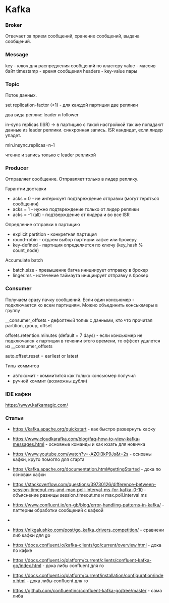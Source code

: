 # Kafka

### Broker
Отвечает за прием сообщений, хранение сообщений, выдача сообщений. 

### Message
key - ключ для распредления сообщений по кластеру
value - массив байт
timestamp - время сообщения
headers - key-value пары

### Topic
Поток данных.

set replication-factor (>1) - для каждой партиции две реплики

два вида реплик: leader и follower

in-sync replicas (ISR) -> в партицию с такой настройкой так же попадают данные из leader реплики. синхронная запись. ISR кандидат, если лидер упадет.

min.insync.replicas=n-1

чтение и запись только с leader репликой

### Producer
Отправляет сообщение. Отправляет только в лидер реплику.

Гарантии доставки
* acks = 0 - не интерисует подтвреждение отправки (могут  теряться сообщения)
* acks = 1 - нужно подтвреждение только от лидер реплики
* acks = -1 (all) - подтверждение от лидера и во все ISR

Опредление отправки в партицию
* explicit partition - конкретная партиция
* round-robin - отдаем выбор партиции кафке или брокеру
* key-defined - партиция определяется по ключу (key_hash % count_node)

Accumulate batch
* batch.size - превышение батча инициирует отправку в брокер
* linger.ms - истечение таймаута инициирует отправку в брокер

### Consumer
Получаем сразу пачку сообшений. Если один консьюмер - подключается ко всем партициям.
Можно объединить консьюмеры в группу

__consumer_offsets - дефолтный топик с данными, кто что прочитал partition, group, offset

offsets.retention.minutes (default = 7 days) - если консьюмер не подключался к партиции в течении этого времени, то оффсет удалется из __consumer_offsets

auto.offset.reset = earliest or latest

Типы коммитов
* автокомит - коммитится как только консьюмер получил
* ручной коммит (возможны дубли)

### IDE кафки 
https://www.kafkamagic.com/


### Статьи

* https://kafka.apache.org/quickstart - как быстро развернуть кафку
* https://www.cloudkarafka.com/blog/faq-how-to-view-kafka-messages.html - основные команды и как юзать для новичка
* https://www.youtube.com/watch?v=-AZOi3kP9Js&t=2s - основны кафки, круто помогло для старта
* https://kafka.apache.org/documentation.html#gettingStarted - дока по основам кафки
* https://stackoverflow.com/questions/39730126/difference-between-session-timeout-ms-and-max-poll-interval-ms-for-kafka-0-10 - объяснение разницы session.timeout.ms и max.poll.interval.ms
* https://www.confluent.io/en-gb/blog/error-handling-patterns-in-kafka/ - паттерны обработки сообщений с кафкой
* 

* https://nikgalushko.com/post/go_kafka_drivers_competition/ - сравнени либ кафки для go
* https://docs.confluent.io/kafka-clients/go/current/overview.html - дока по кафке
* https://docs.confluent.io/platform/current/clients/confluent-kafka-go/index.html - дока либы confluent для го
* https://docs.confluent.io/platform/current/installation/configuration/index.html - дока либы confluent для го
* https://github.com/confluentinc/confluent-kafka-go/tree/master - сама либа
